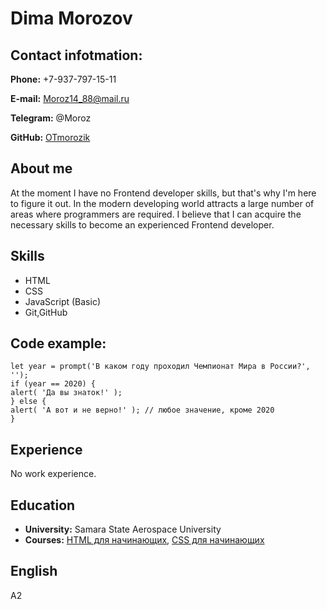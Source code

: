 # **Dima Morozov** #
## **Contact infotmation:** ##
**Phone:** +7-937-797-15-11

**E-mail:** Moroz14_88@mail.ru

**Telegram:**  @Moroz

**GitHub:** [OTmorozik](https://github.com/OTmorozik?tab=repositories)

## **About me** ##
At the moment I have no Frontend developer skills, but that's why I'm here to figure it out.
In the modern developing world attracts a large number of areas where programmers are required.
I believe that I can acquire the necessary skills to become an experienced Frontend developer. 
## **Skills** ##
<ul>
    <li>HTML</li> 
    <li>CSS</li>
    <li>JavaScript (Basic)</li>
    <li>Git,GitHub</li>
</ul>

## **Code example:** ##
    let year = prompt('В каком году проходил Чемпионат Мира в России?', '');
    if (year == 2020) {
    alert( 'Да вы знаток!' );
    } else {
    alert( 'А вот и не верно!' ); // любое значение, кроме 2020
    }
## **Experience** ##
No work experience.
## **Education** ##
* **University:** Samara State Aerospace University 
* **Courses:** [HTML для начинающих](https://ru.code-basics.com/languages/html),  [CSS для начинающих](https://ru.code-basics.com/languages/css)
## **English** ##
A2
